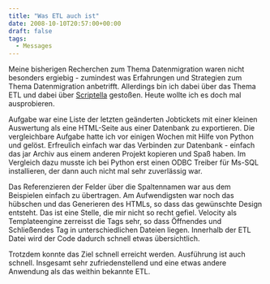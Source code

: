 ```yaml
---
title: "Was ETL auch ist"
date: 2008-10-10T20:57:00+00:00
draft: false
tags:
  - Messages
---
```

Meine bisherigen Recherchen zum Thema Datenmigration waren nicht besonders ergiebig - zumindest was Erfahrungen und Strategien zum Thema Datenmigration anbetrifft.  Allerdings bin ich dabei über das Thema ETL und dabei über [Scriptella](http://scriptella.javaforge.com/) gestoßen.  Heute wollte ich es doch mal ausprobieren.

Aufgabe war eine Liste der letzten geänderten Jobtickets mit einer kleinen
Auswertung als eine HTML-Seite aus einer Datenbank zu exportieren.  Die
vergleichbare Aufgabe hatte ich vor einigen Wochen mit Hilfe von Python und
gelöst.  Erfreulich einfach war das Verbinden zur Datenbank - einfach das jar
Archiv aus einem anderen Projekt kopieren und Spaß haben.  Im Vergleich dazu
musste ich bei Python erst einen ODBC Treiber für Ms-SQL installieren, der dann auch nicht mal sehr zuverlässig war.

Das Referenzieren der Felder über die Spaltennamen war aus dem Beispielen einfach zu übertragen.  Am Aufwendigsten war noch das hübschen und das Generieren des HTMLs, so dass das gewünschte Design entsteht.  Das ist eine Stelle, die mir nicht so recht gefiel.  Velocity als Templateengine zerreisst die Tags sehr, so dass Öffnendes und Schließendes Tag in unterschiedlichen Dateien liegen.  Innerhalb der ETL Datei wird der Code dadurch schnell etwas übersichtlich.

Trotzdem konnte das Ziel schnell erreicht werden.  Ausführung ist auch schnell.  Insgesamt sehr zufriedenstellend und eine etwas andere Anwendung als das weithin bekannte ETL.
